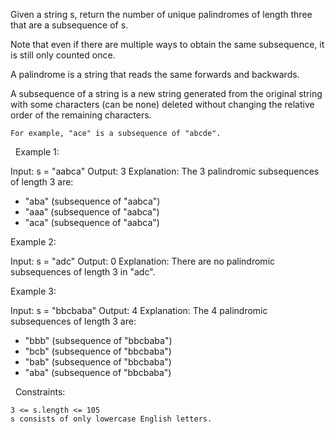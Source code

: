 Given a string s, return the number of unique palindromes of length three that are a subsequence of s.

Note that even if there are multiple ways to obtain the same subsequence, it is still only counted once.

A palindrome is a string that reads the same forwards and backwards.

A subsequence of a string is a new string generated from the original string with some characters (can be none) deleted without changing the relative order of the remaining characters.


	For example, "ace" is a subsequence of "abcde".


 
Example 1:

Input: s = "aabca"
Output: 3
Explanation: The 3 palindromic subsequences of length 3 are:
- "aba" (subsequence of "aabca")
- "aaa" (subsequence of "aabca")
- "aca" (subsequence of "aabca")


Example 2:

Input: s = "adc"
Output: 0
Explanation: There are no palindromic subsequences of length 3 in "adc".


Example 3:

Input: s = "bbcbaba"
Output: 4
Explanation: The 4 palindromic subsequences of length 3 are:
- "bbb" (subsequence of "bbcbaba")
- "bcb" (subsequence of "bbcbaba")
- "bab" (subsequence of "bbcbaba")
- "aba" (subsequence of "bbcbaba")


 
Constraints:


	3 <= s.length <= 105
	s consists of only lowercase English letters.

